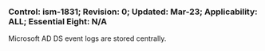 ### Control: ism-1831; Revision: 0; Updated: Mar-23; Applicability: ALL; Essential Eight: N/A
<p>Microsoft AD DS event logs are stored centrally.</p>